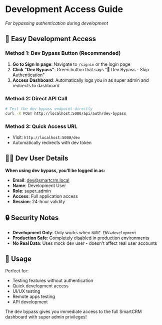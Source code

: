 # Development Access Guide
*For bypassing authentication during development*

## 🚀 Easy Development Access

### Method 1: Dev Bypass Button (Recommended)
1. **Go to Sign In page**: Navigate to `/signin` or the login page
2. **Click "Dev Bypass"**: Green button that says "🚀 Dev Bypass - Skip Authentication" 
3. **Access Dashboard**: Automatically logs you in as super admin and redirects to dashboard

### Method 2: Direct API Call
```bash
# Test the dev bypass endpoint directly
curl -X POST http://localhost:5000/api/auth/dev-bypass
```

### Method 3: Quick Access URL
- Visit: `http://localhost:5000/dev`
- Automatically redirects with dev token

## 👨‍💻 Dev User Details

**When using dev bypass, you'll be logged in as:**
- **Email**: dev@smartcrm.local
- **Name**: Development User  
- **Role**: super_admin
- **Access**: Full application access
- **Session**: 24-hour validity

## 🔒 Security Notes

- **Development Only**: Only works when `NODE_ENV=development`
- **Production Safe**: Completely disabled in production environments
- **No Real Data**: Uses mock dev user - doesn't affect real user accounts

## 📱 Usage

Perfect for:
- Testing features without authentication
- Quick development access
- UI/UX testing
- Remote apps testing
- API development

The dev bypass gives you immediate access to the full SmartCRM dashboard with super admin privileges!